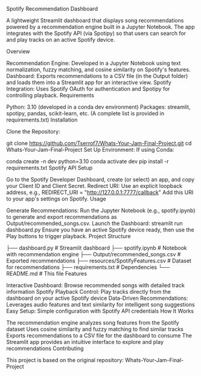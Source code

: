Spotify Recommendation Dashboard

A lightweight Streamlit dashboard that displays song recommendations powered by a recommendation engine built in a Jupyter Notebook. The app integrates with the Spotify API (via Spotipy) so that users can search for and play tracks on an active Spotify device.

Overview

Recommendation Engine: Developed in a Jupyter Notebook using text normalization, fuzzy matching, and cosine similarity on Spotify's features.
Dashboard: Exports recommendations to a CSV file (in the Output folder) and loads them into a Streamlit app for an interactive view.
Spotify Integration: Uses Spotify OAuth for authentication and Spotipy for controlling playback.
Requirements

Python: 3.10 (developed in a conda dev environment)
Packages: streamlit, spotipy, pandas, scikit-learn, etc.
(A complete list is provided in requirements.txt)
Installation

Clone the Repository:

git clone https://github.com/Tserrof7/Whats-Your-Jam-Final-Project.git
cd Whats-Your-Jam-Final-Project
Set Up Environment: If using Conda:

conda create -n dev python=3.10
conda activate dev
pip install -r requirements.txt
Spotify API Setup

Go to the Spotify Developer Dashboard, create (or select) an app, and copy your Client ID and Client Secret.
Redirect URI: Use an explicit loopback address, e.g.,
REDIRECT_URI = "http://127.0.0.1:7777/callback"
Add this URI to your app's settings on Spotify.
Usage

Generate Recommendations: Run the Jupyter Notebook (e.g., spotify.ipynb) to generate and export recommendations as Output/recommended_songs.csv.
Launch the Dashboard:
streamlit run dashboard.py
Ensure you have an active Spotify device ready, then use the Play buttons to trigger playback.
Project Structure

├── dashboard.py                # Streamlit dashboard
├── spotify.ipynb               # Notebook with recommendation engine
├── Output/recommended_songs.csv # Exported recommendations
├── resources/SpotifyFeatures.csv # Dataset for recommendations
├── requirements.txt            # Dependencies
└── README.md                   # This file
Features

Interactive Dashboard: Browse recommended songs with detailed track information
Spotify Playback Control: Play tracks directly from the dashboard on your active Spotify device
Data-Driven Recommendations: Leverages audio features and text similarity for intelligent song suggestions
Easy Setup: Simple configuration with Spotify API credentials
How It Works

The recommendation engine analyzes song features from the Spotify dataset
Uses cosine similarity and fuzzy matching to find similar tracks
Exports recommendations to a CSV file for the dashboard to consume
The Streamlit app provides an intuitive interface to explore and play recommendations
Contributing

This project is based on the original repository: Whats-Your-Jam-Final-Project
